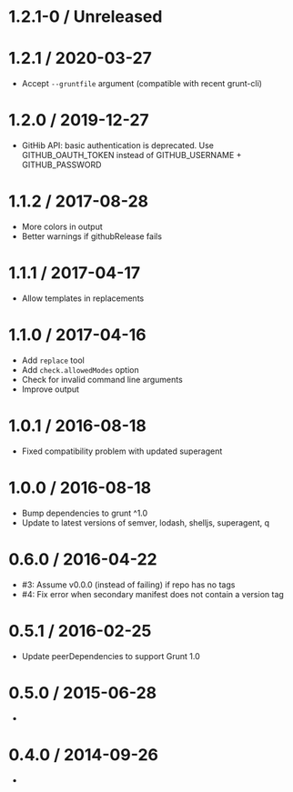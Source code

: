 # 1.2.1-0 / Unreleased

# 1.2.1 / 2020-03-27
  * Accept `--gruntfile` argument (compatible with recent grunt-cli)

# 1.2.0 / 2019-12-27
  * GitHib API: basic authentication is deprecated.
    Use GITHUB_OAUTH_TOKEN instead of GITHUB_USERNAME + GITHUB_PASSWORD

# 1.1.2 / 2017-08-28
  * More colors in output
  * Better warnings if githubRelease fails

# 1.1.1 / 2017-04-17
  * Allow templates in replacements

# 1.1.0 / 2017-04-16
  * Add `replace` tool
  * Add `check.allowedModes` option
  * Check for invalid command line arguments
  * Improve output

# 1.0.1 / 2016-08-18
  * Fixed compatibility problem with updated superagent

# 1.0.0 / 2016-08-18
  * Bump dependencies to grunt ^1.0
  * Update to latest versions of semver, lodash, shelljs, superagent, q

# 0.6.0 / 2016-04-22
  * #3: Assume v0.0.0 (instead of failing) if repo has no tags
  * #4: Fix error when secondary manifest does not contain a version tag

# 0.5.1 / 2016-02-25
  * Update peerDependencies to support Grunt 1.0

# 0.5.0 / 2015-06-28
  *

# 0.4.0 / 2014-09-26
  *
